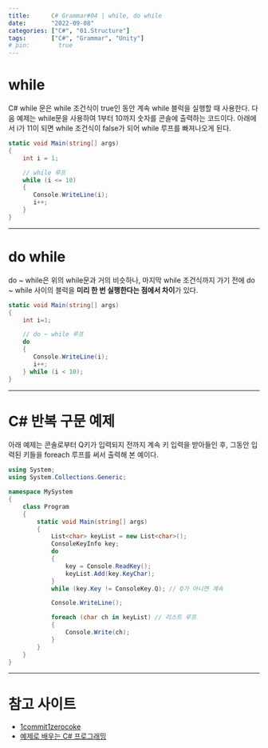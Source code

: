 ```yaml
---
title:      C# Grammar#04 | while, do while
date:       "2022-09-08"
categories: ["C#", "01.Structure"]
tags:       ["C#", "Grammar", "Unity"]
# pin:        true
---
```


# while
C# while 문은 while 조건식이 true인 동안 계속 while 블럭을 실행할 때 사용한다. 다음 예제는 while문을 사용하여 1부터 10까지 숫자를 콘솔에 출력하는 코드이다. 아래에서 i가 11이 되면 while 조건식이 false가 되어 while 루프를 빠져나오게 된다.

```c#
static void Main(string[] args)
{
    int i = 1;

    // while 루프
    while (i <= 10)
    {
       Console.WriteLine(i);
       i++;
    }
}
```

---

# do while
do ~ while은 위의 while문과 거의 비슷하나, 마지막 while 조건식까지 가기 전에 do ~ while 사이의 블럭을 **미리 한 번 실행한다는 점에서 차이**가 있다.

```c#
static void Main(string[] args)
{
    int i=1;

    // do ~ while 루프
    do
    {
       Console.WriteLine(i);
       i++;
    } while (i < 10);
}
```

---

# C# 반복 구문 예제
아래 예제는 콘솔로부터 Q키가 입력되지 전까지 계속 키 입력을 받아들인 후, 그동안 입력된 키들을 foreach 루프를 써서 출력해 본 예이다.

```c#
using System;
using System.Collections.Generic;

namespace MySystem
{
    class Program
    {
        static void Main(string[] args)
        {
            List<char> keyList = new List<char>();
            ConsoleKeyInfo key;
            do
            {
                key = Console.ReadKey();
                keyList.Add(key.KeyChar);
            }
            while (key.Key != ConsoleKey.Q); // Q가 아니면 계속

            Console.WriteLine();

            foreach (char ch in keyList) // 리스트 루프
            {
                Console.Write(ch);
            }
        }
    }
}
```

---

# 참고 사이트
- [1commit1zerocoke](https://jinuk97-dev.tistory.com/4)
- [예제로 배우는 C# 프로그래밍](https://www.csharpstudy.com/CSharp/CSharp-looping.aspx)